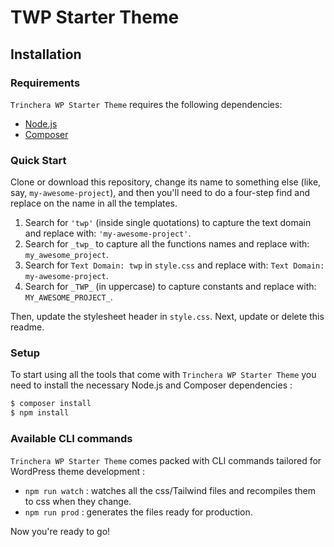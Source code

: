 TWP Starter Theme
===

Installation
---------------

### Requirements

`Trinchera WP Starter Theme` requires the following dependencies:

- [Node.js](https://nodejs.org/)
- [Composer](https://getcomposer.org/)

### Quick Start

Clone or download this repository, change its name to something else (like, say, `my-awesome-project`), and then you'll need to do a four-step find and replace on the name in all the templates.

1. Search for `'twp'` (inside single quotations) to capture the text domain and replace with: `'my-awesome-project'`.
2. Search for `_twp_` to capture all the functions names and replace with: `my_awesome_project`.
3. Search for `Text Domain: twp` in `style.css` and replace with: `Text Domain: my-awesome-project`.
4. Search for `_TWP_` (in uppercase) to capture constants and replace with: `MY_AWESOME_PROJECT_`.

Then, update the stylesheet header in `style.css`. Next, update or delete this readme.

### Setup

To start using all the tools that come with `Trinchera WP Starter Theme`  you need to install the necessary Node.js and Composer dependencies :

```sh
$ composer install
$ npm install
```

### Available CLI commands

`Trinchera WP Starter Theme` comes packed with CLI commands tailored for WordPress theme development :

- `npm run watch` : watches all the css/Tailwind files and recompiles them to css when they change.
- `npm run prod` : generates the files ready for production.

Now you're ready to go!
